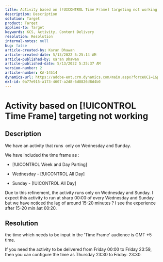 ```yaml
---
title: Activity based on [!UICONTROL Time Frame] targeting not working
description: Description
solution: Target
product: Target
applies-to: Target
keywords: KCS, Activity, Content Delivery
resolution: Resolution
internal-notes: null
bug: false
article-created-by: Karan Dhawan
article-created-date: 5/13/2022 5:25:14 AM
article-published-by: Karan Dhawan
article-published-date: 5/13/2022 5:25:37 AM
version-number: 2
article-number: KA-14514
dynamics-url: https://adobe-ent.crm.dynamics.com/main.aspx?forceUCI=1&pagetype=entityrecord&etn=knowledgearticle&id=e180b010-7dd2-ec11-a7b5-00224809c101
exl-id: 0a77e915-a173-4607-a2d8-6d8826d8d4b0
---
```

# Activity based on [!UICONTROL Time Frame] targeting not working

## Description


We have an activity that runs  only on Wednesday and Sunday.

We have included the time frame as :

  - [!UICONTROL Week and Day Parting]

  - Wednesday - [!UICONTROL All Day]

  - Sunday - [!UICONTROL All Day]

Due to this refinement, the activity runs only on Wednesday and Sunday. I expect this activity to run at sharp 00:00 of every Wednesday and Sunday but we have noticed the lag of around 15-20 minutes ? I see the experience after 15-20 min àat 00:20.


## Resolution


the time which needs to be input in the 'Time Frame' audience is GMT +5 time.

If you need the activity to be delivered from Friday 00:00 to Friday 23:59, then you can configure the time as Thursday 23:30 to Friday: 23:30.
